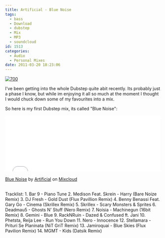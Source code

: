 ```yaml
---
title: Artificial - Blue Noise
tags:
  - bass
  - Download
  - dubstep
  - Mix
  - MP3
  - soundcloud
id: 1513
categories:
  - Audio
  - Personal Mixes
date: 2011-03-20 18:23:06
---
```


[![](https://mikecann.co.uk/wp-content/uploads/2011/03/700.png "700")](https://mikecann.co.uk/wp-content/uploads/2011/03/700.png)

I've been getting into the whole Dubstep quite abit recently. Its probably just a phase I know, but while im enjoying it all so much at the moment I thought I would chuck down some of my favourites into a mix.

So here is my first Dubstep mix, its called "Blue Noise":

<iframe width="100%" height="180" src="//www.mixcloud.com/widget/iframe/?feed=http%3A%2F%2Fwww.mixcloud.com%2Fmikeysee%2Fartificial-blue-noise%2F&amp;embed_type=widget_standard&amp;embed_uuid=bdf04f16-b8f2-43cf-9bd1-29c446f04a79&amp;hide_tracklist=1&amp;hide_cover=1" frameborder="0"></iframe><div style="clear: both; height: 3px; width: auto;"></div>

[Blue Noise](https://www.mixcloud.com/mikeysee/artificial-blue-noise/?utm_source=widget&amp;amp;utm_medium=web&amp;amp;utm_campaign=base_links&amp;amp;utm_term=resource_link)<span> by </span>[Artificial](https://www.mixcloud.com/mikeysee/?utm_source=widget&amp;amp;utm_medium=web&amp;amp;utm_campaign=base_links&amp;amp;utm_term=profile_link)<span> on </span>[ Mixcloud](https://www.mixcloud.com/?utm_source=widget&amp;utm_medium=web&amp;utm_campaign=base_links&amp;utm_term=homepage_link)
<div style="clear: both; height: 3px; width: auto;"></div>

Tracklist:
1\. Bar 9 - Piano Tune
2\. Medison Feat. Skrein - Harry (Bare Noize Remix)
3\. DJ Fresh - Gold Dust (Flux Pavillion Remix)
4\. Benny Benassi Feat. Gary Go - Cinema (Skrillex Remix)
5\. Skrillex - Scary Monsters &amp; Sprites
6\. Deadmau5 - Ghosts N' Stuff (Nero Remix)
7\. Noisia - Machinegun (16bit Remix)
8\. Gemini - Blue
9\. RackNRuin - Dazed &amp; Confused ft. Jani
10\. Phetsta, Reija Lee - Run You Down
11\. Nero - Innocence
12\. Stellamara - Prituri Se Planinata (NiT GriT Remix)
13\. Jamiroquai - Blue Skies (Flux Pavilion Remix)
14\. MGMT - Kids (Datsik Remix)